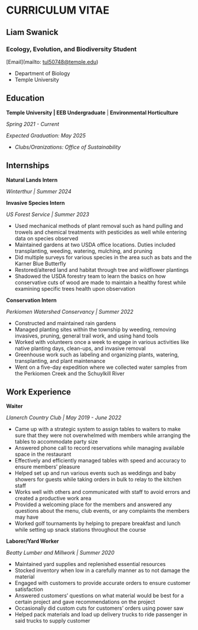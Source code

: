 # **CURRICULUM VITAE**
## **Liam Swanick**
### **Ecology, Evolution, and Biodiversity Student**
[Email](mailto: tul50748@temple.edu)  
- Department of Biology 
- Temple University


## Education
**Temple University | EEB Undergraduate**
                    | **Environmental Horticulture**

*Spring 2021 - Current*

*Expected Graduation: May 2025*

- *Clubs/Oranizations: Office of Sustainability*

## Internships																								

**Natural Lands Intern** 

*Winterthur | Summer 2024*

**Invasive Species Intern** 

*US Forest Service | Summer 2023*
-	Used mechanical methods of plant removal such as hand pulling and trowels and chemical treatments with pesticides as well while entering data on species observed 
- Maintained gardens at two USDA office locations. Duties included transplanting, weeding, watering, mulching, and  pruning 
- Did multiple surveys for various species in the area such as bats and the Karner Blue Butterfly 
- Restored/altered land and habitat through tree and wildflower plantings
- Shadowed the USDA forestry team to learn the basics on how conservative cuts of wood are made to maintain a healthy forest while examining specific trees health upon observation

**Conservation Intern**

*Perkiomen Watershed Conservancy | Summer 2022*
- Constructed and maintained rain gardens 
- Managed planting sites within the township by weeding, removing invasives, pruning, general trail work, and    using hand tools  
- Worked with volunteers once a week to engage in various activities like native planting days, clean-ups, and invasive removal 
- Greenhouse work such as labeling and organizing plants, watering, transplanting, and plant maintenance 
- Went on a five-day expedition where we collected water samples from the Perkiomen Creek and the Schuylkill  River


## Work Experience																			

**Waiter**

*Llanerch Country Club | May 2019 - June 2022*
- Came up with a strategic system to assign tables to waiters to make sure that they were not overwhelmed with members while arranging the tables to accommodate party size 
- Answered phone call to record reservations while managing available space in the restaurant 
- Effectively and efficiently managed tables with speed and accuracy to ensure members’ pleasure 
- Helped set up and run various events such as weddings and baby showers for guests while taking orders in bulk to relay to the kitchen staff
- Works well with others and communicated with staff to avoid errors and created a productive work area 
- Provided a welcoming place for the members and answered any questions about the menu, club  events, or any complaints the members may have 
- Worked golf tournaments by helping to prepare breakfast and lunch while setting up snack stations throughout the course 

**Laborer/Yard Worker** 

*Beatty Lumber and Millwork | Summer 2020*
-	Maintained yard supplies and replenished essential resources 
- Stocked inventory when low in a carefully manner as to not damage the material
- Engaged with customers to provide accurate orders to ensure customer satisfaction 
- Answered customers’ questions on what material would be best for a certain project and gave recommendations on the project
- Occasionally did custom cuts for customers’ orders using power saw
- Helped pack materials and load up delivery trucks to ride passenger in said trucks to supply customer 

